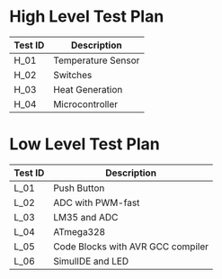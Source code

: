  # High Level Test Plan
| Test ID | Description | 
|---| ---|
| H_01 | Temperature Sensor|
| H_02 |Switches|
| H_03| Heat Generation|
| H_04 | Microcontroller|



# Low Level Test Plan
| Test ID | Description |
|---| ---|  
| L_01 |Push Button|
| L_02 | ADC with PWM-fast|
| L_03|LM35 and ADC|
| L_04|ATmega328|
| L_05| Code Blocks with AVR GCC compiler|
| L_06|SimulIDE and LED|



